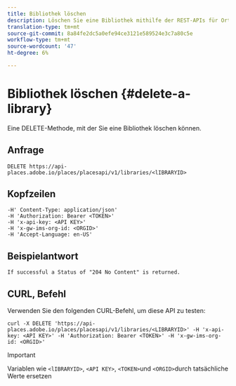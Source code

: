 ```yaml
---
title: Bibliothek löschen
description: Löschen Sie eine Bibliothek mithilfe der REST-APIs für Orte.
translation-type: tm+mt
source-git-commit: 8a84fe2dc5a0efe94ce3121e589524e3c7a80c5e
workflow-type: tm+mt
source-wordcount: '47'
ht-degree: 6%

---
```



# Bibliothek löschen {#delete-a-library}

Eine DELETE-Methode, mit der Sie eine Bibliothek löschen können.

## Anfrage

```text
DELETE https://api-places.adobe.io/places/placesapi/v1/libraries/<lIBRARYID>
```

## Kopfzeilen

```text
-H' Content-Type: application/json'  
-H 'Authorization: Bearer <TOKEN>'  
-H 'x-api-key: <API KEY>'  
-H 'x-gw-ims-org-id: <ORGID>'  
-H 'Accept-Language: en-US'
```

## Beispielantwort

```text
If successful a Status of "204 No Content" is returned.
```

## CURL, Befehl

Verwenden Sie den folgenden CURL-Befehl, um diese API zu testen:

```text
curl -X DELETE 'https://api-places.adobe.io/places/placesapi/v1/libraries/<LIBRARYID>' -H 'x-api-key: <API KEY>' -H 'Authorization: Bearer <TOKEN>' -H 'x-gw-ims-org-id: <ORGID>'
```

>[!IMPORTANT]
>
>Variablen wie `<lIBRARYID>`, `<API KEY>`, `<TOKEN>`und `<ORGID>`durch tatsächliche Werte ersetzen

